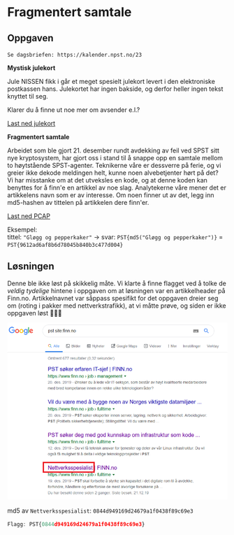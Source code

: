 # Fragmentert samtale

## Oppgaven

    Se dagsbriefen: https://kalender.npst.no/23

<p><strong>Mystisk julekort</strong></p><p>Jule NISSEN fikk i går et meget spesielt julekort levert i den elektroniske postkassen hans. Julekortet har ingen bakside, og derfor heller ingen tekst knyttet til seg. </p><p>Klarer du å finne ut noe mer om avsender e.l.?</p><p><a href="./assets/30.png">Last ned julekort</a></p><p><strong>Fragmentert samtale</strong></p><p>Arbeidet som ble gjort 21. desember rundt avdekking av feil ved SPST sitt nye kryptosystem, har gjort oss i stand til å snappe opp en samtale mellom to høytstående SPST-agenter. Teknikerne våre er dessverre på ferie, og vi greier ikke dekode meldingen helt, kunne noen alvebetjenter hørt på det?<br>Vi har misstanke om at det utveksles en kode, og at denne koden kan benyttes for å finn'e en artikkel av noe slag. Analytekerne våre mener det er artikkelens navn som er av interesse. Om noen finner ut av det, legg inn md5-hashen av tittelen på artikkelen dere finn'er.</p><p><a href="./assets/finn_koden.zip">Last ned PCAP</a></p><p>Eksempel:<br>tittel: <code>"Gløgg og pepperkaker"</code> → svar: <code>PST{md5("Gløgg og pepperkaker")}</code> = <code>PST{9612ad6af8b6d78045b840b3c477d004}</code></p>

## Løsningen

Denne ble ikke løst på skikkelig måte. Vi klarte å finne flagget ved å tolke de _veldig tydelige_ hintene i oppgaven om at løsningen var en artikkelheader på Finn.no. Artikkelnavnet var såppass spesifikt for det oppgaven dreier seg om (roting i pakker med nettverkstrafikk), at vi måtte prøve, og siden er ikke oppgaven løst 🙈🙈🙈

![./assets/screen1](./assets/screen1.png)

md5 av `Nettverksspesialist`: `0844d949169d24679a1f0438f89c69e3`

```javascript
Flagg: PST{0844d949169d24679a1f0438f89c69e3}
```
